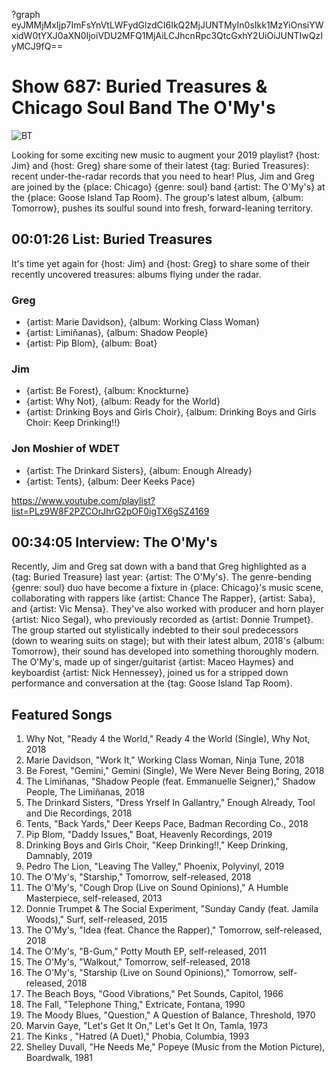 ?graph eyJMMjMxIjp7ImFsYnVtLWFydGlzdCI6IkQ2MjJUNTMyIn0sIkk1MzYiOnsiYWxidW0tYXJ0aXN0IjoiVDU2MFQ1MjAiLCJhcnRpc3QtcGxhY2UiOiJUNTIwQzIyMCJ9fQ==

# Show 687: Buried Treasures & Chicago Soul Band The O'My's

![BT](https://sound-images.s3.amazonaws.com/images/2019/BT_2019.jpg)

Looking for some exciting new music to augment your 2019 playlist? {host: Jim} and {host: Greg} share some of their latest {tag: Buried Treasures}: recent under-the-radar records that you need to hear! Plus, Jim and Greg are joined by the {place: Chicago} {genre: soul} band {artist: The O'My's} at the {place: Goose Island Tap Room}. The group's latest album, {album: Tomorrow}, pushes its soulful sound into fresh, forward-leaning territory.


## 00:01:26 List: Buried Treasures
It's time yet again for {host: Jim} and {host: Greg} to share some of their recently uncovered treasures: albums flying under the radar.

### Greg
- {artist: Marie Davidson}, {album: Working Class Woman}
- {artist: Limiñanas}, {album: Shadow People}
- {artist: Pip Blom}, {album: Boat}

### Jim
- {artist: Be Forest}, {album: Knockturne}
- {artist: Why Not}, {album: Ready for the World}
- {artist: Drinking Boys and Girls Choir}, {album: Drinking Boys and Girls Choir: Keep Drinking!!}

### Jon Moshier of WDET
- {artist: The Drinkard Sisters}, {album: Enough Already}
- {artist: Tents}, {album: Deer Keeks Pace}


https://www.youtube.com/playlist?list=PLz9W8F2PZCOrJhrG2pOF0igTX6gSZ4169

## 00:34:05 Interview: The O'My's

Recently, Jim and Greg sat down with a band that Greg highlighted as a {tag: Buried Treasure} last year: {artist: The O'My's}. The genre-bending {genre: soul} duo have become a fixture in {place: Chicago}'s music scene, collaborating with rappers like {artist: Chance The Rapper}, {artist: Saba}, and {artist: Vic Mensa}. They've also worked with producer and horn player {artist: Nico Segal}, who previously recorded as {artist: Donnie Trumpet}. The group started out stylistically indebted to their soul predecessors (down to wearing suits on stage); but with their latest album, 2018's {album: Tomorrow}, their sound has developed into something thoroughly modern.
The O'My's, made up of singer/guitarist {artist: Maceo Haymes} and keyboardist {artist: Nick Hennessey}, joined us for a stripped down performance and conversation at the {tag: Goose Island Tap Room}.

## Featured Songs

1. Why Not, "Ready 4 the World," Ready 4 the World (Single), Why Not, 2018
1. Marie Davidson, "Work It," Working Class Woman, Ninja Tune, 2018
1. Be Forest, "Gemini," Gemini (Single), We Were Never Being Boring, 2018
1. The Limiñanas, "Shadow People (feat. Emmanuelle Seigner)," Shadow People, The Limiñanas, 2018
1. The Drinkard Sisters, "Dress Yrself In Gallantry," Enough Already, Tool and Die Recordings, 2018
1. Tents, "Back Yards," Deer Keeps Pace, Badman Recording Co., 2018
1. Pip Blom, "Daddy Issues," Boat, Heavenly Recordings, 2019
1. Drinking Boys and Girls Choir, "Keep Drinking!!," Keep Drinking, Damnably, 2019
1. Pedro The Lion, "Leaving The Valley," Phoenix, Polyvinyl, 2019
1. The O'My's, "Starship," Tomorrow, self-released, 2018
1. The O'My's, "Cough Drop (Live on Sound Opinions)," A Humble Masterpiece, self-released, 2013
1. Donnie Trumpet & The Social Experiment, "Sunday Candy (feat. Jamila Woods)," Surf, self-released, 2015
1. The O'My's, "Idea (feat. Chance the Rapper)," Tomorrow, self-released, 2018
1. The O'My's, "B-Gum," Potty Mouth EP, self-released, 2011
1. The O'My's, "Walkout," Tomorrow, self-released, 2018
1. The O'My's, "Starship (Live on Sound Opinions)," Tomorrow, self-released, 2018
1. The Beach Boys, "Good Vibrations," Pet Sounds, Capitol, 1966
1. The Fall, "Telephone Thing," Extricate, Fontana, 1990
1. The Moody Blues, "Question," A Question of Balance, Threshold, 1970
1. Marvin Gaye, "Let's Get It On," Let's Get It On, Tamla, 1973
1. The Kinks , "Hatred (A Duet)," Phobia, Columbia, 1993
1. Shelley Duvall, "He Needs Me," Popeye (Music from the Motion Picture), Boardwalk, 1981